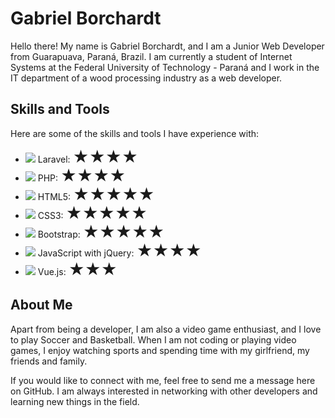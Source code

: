 <h1>Gabriel Borchardt</h1>
<p>Hello there! My name is Gabriel Borchardt, and I am a Junior Web Developer from Guarapuava, Paraná, Brazil. I am currently a student of Internet Systems at the Federal University of Technology - Paraná and I work in the IT department of a wood processing industry as a web developer.</p>

<h2>Skills and Tools</h2>
<p>Here are some of the skills and tools I have experience with:</p>
<ul>
    <li>
        <img src="https://img.icons8.com/fluency/48/000000/laravel.png"/>
        Laravel: <span style="font-size: 25px;">&#9733;&#9733;&#9733;&#9733;</span>
    </li>
    <li>
        <img src="https://img.icons8.com/color/48/000000/php.png"/>
        PHP: <span style="font-size: 25px;">&#9733;&#9733;&#9733;&#9733;</span>
    </li>
    <li>
        <img src="https://img.icons8.com/color/48/000000/html-5.png"/>
        HTML5: <span style="font-size: 25px;">&#9733;&#9733;&#9733;&#9733;&#9733;</span>
    </li>
    <li>
        <img src="https://img.icons8.com/color/48/000000/css3.png"/>
        CSS3: <span style="font-size: 25px;">&#9733;&#9733;&#9733;&#9733;&#9733;</span>
    </li>
    <li>
        <img src="https://img.icons8.com/color/48/000000/bootstrap.png"/>
        Bootstrap: <span style="font-size: 25px;">&#9733;&#9733;&#9733;&#9733;&#9733;</span>
    </li>
    <li>
        <img src="https://img.icons8.com/ios-filled/50/000000/javascript-logo.png"/>
        JavaScript with jQuery: <span style="font-size: 25px;">&#9733;&#9733;&#9733;&#9733;</span>
    </li>
    <li>
        <img src="https://img.icons8.com/color/48/000000/vue-js.png"/>
        Vue.js: <span style="font-size: 25px;">&#9733;&#9733;&#9733;</span>
    </li>
</ul>

<h2>About Me</h2>
<p>Apart from being a developer, I am also a video game enthusiast, and I love to play Soccer and Basketball. When I am not coding or playing video games, I enjoy watching sports and spending time with my girlfriend, my friends and family.</p>

<p>If you would like to connect with me, feel free to send me a message here on GitHub. I am always interested in networking with other developers and learning new things in the field.</p>
